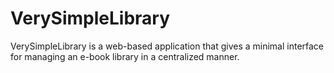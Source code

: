# VerySimpleLibrary
VerySimpleLibrary is a web-based application that gives a minimal interface for managing 
an e-book library in a centralized manner.
